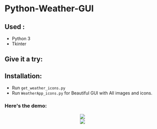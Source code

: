 # Python-Weather-GUI
 

## Used :
* Python 3
* Tkinter

## Give it a try:

## Installation:

* Run `get_weather_icons.py`
* Run `WeatherApp_icons.py` for Beautiful GUI with All images and icons.


###  Here's the demo:

<div align="center">
<img src="https://github.com/wade0125/Python-Weather-GUI/blob/main/demo0.PNG">
</div>

<div align="center">
<img src="https://github.com/wade0125/Python-Weather-GUI/blob/main/demo1.PNG">
</div>

